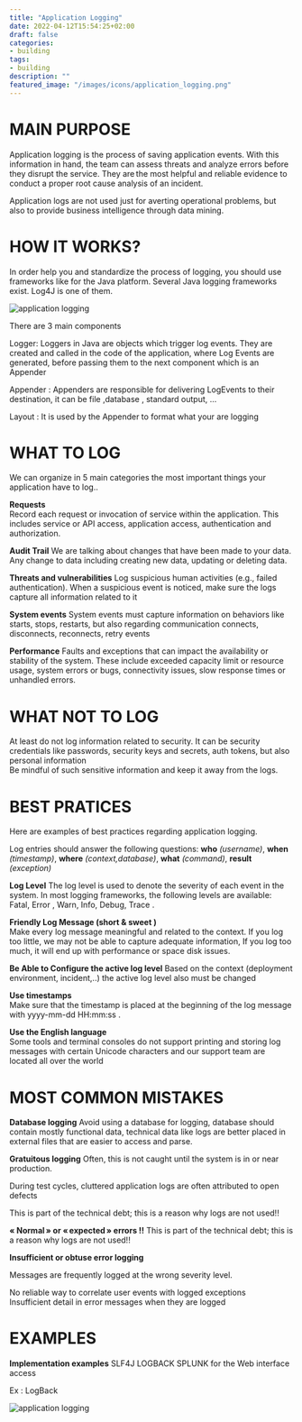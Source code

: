 ```yaml
---
title: "Application Logging"
date: 2022-04-12T15:54:25+02:00
draft: false
categories:
- building
tags:
- building
description: ""
featured_image: "/images/icons/application_logging.png"
---
```


# MAIN PURPOSE

Application logging is the process of saving application events. With this information in hand, the team can assess threats and analyze errors before they disrupt the service.
They are the most helpful and reliable evidence to conduct a proper root cause analysis of an incident.

Application logs are not used just for averting operational problems, but also to provide business intelligence through data mining.

# HOW IT WORKS?

In order help you and standardize the process of logging, you should use frameworks like for the Java platform. Several Java logging frameworks exist.  Log4J is one of them. 

![application logging](/images/building/application_logging1.png)

There are 3 main components

Logger:  Loggers in Java are objects which trigger log events. They are created and called in the code of the application, where Log Events are generated, before passing them to the next component which is an Appender

Appender : Appenders are responsible for delivering LogEvents to their destination, it can be file ,database , standard output, …

Layout : It is used by  the Appender to format what your are logging

# WHAT TO LOG
We can organize in 5 main categories the most important things your application have to log..

**Requests**  
Record each request or invocation of service within the application. This includes service or API access, application access, authentication and authorization.

**Audit Trail**
We are talking about changes that have been made to your data. Any change to data including creating new data, updating or deleting data.

**Threats and vulnerabilities**
Log suspicious human activities (e.g., failed authentication). When a suspicious event is noticed, make sure the logs capture all information related to it

**System events**
System events must capture information on behaviors like starts, stops, restarts, but also regarding communication connects, disconnects, reconnects, retry events

**Performance**
Faults and exceptions that can impact the availability or stability of the system. These include exceeded capacity limit or resource usage, system errors or bugs, connectivity issues, slow response times or unhandled errors.

# WHAT NOT TO LOG

At least do not log information related to security.
It can be security credentials like passwords, security keys and secrets, auth tokens, but also personal information  
Be mindful of such sensitive information and keep it away from the logs.



# BEST PRATICES

Here are examples of best practices regarding application logging.

Log entries should answer the following questions:
**who** *(username)*, **when** *(timestamp)*, **where** *(context,database)*, **what** *(command)*, **result** *(exception)*


**Log Level**
The log level is used to denote the severity of each event in the system. In most logging frameworks, the following levels are available:
Fatal, Error , Warn, Info, Debug, Trace .


**Friendly Log Message (short & sweet )**  
Make every log message meaningful and related to the context.
If you log too little, we may not be able to capture adequate information, If you log too much, it will end up with performance or space disk issues.

**Be Able to Configure the active log level**
Based on the context (deployment environment, incident,..)  the active log level also must be changed

**Use timestamps**  
Make sure that the timestamp is placed at the beginning of the log message with yyyy-mm-dd HH:mm:ss .

**Use the English language**  
Some tools and terminal consoles do not support printing and storing log messages with certain Unicode characters and our support team are located all over the world



# MOST COMMON MISTAKES

**Database logging**
Avoid using a database for logging, database should contain mostly functional data, technical data like logs are better placed in external files that are easier to access and parse.

**Gratuitous logging**
Often, this is not caught until the system is in or near production.

During test cycles, cluttered application logs are often attributed to open defects

This is part of the technical debt; this is a reason why logs are not used!!

**« Normal » or « expected » errors !!**
This is part of the technical debt; this is a reason why logs are not used!!

**Insufficient or obtuse error logging**

Messages are frequently logged at the wrong severity level.

No reliable way to correlate user events with logged exceptions  
Insufficient detail in error messages when they are logged


# EXAMPLES


**Implementation examples**
SLF4J
LOGBACK
SPLUNK for the Web interface access

Ex : LogBack  

![application logging](/images/building/application_logging2.png)

